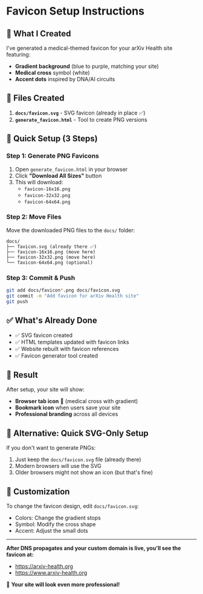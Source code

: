 # Favicon Setup Instructions

## 🎨 What I Created

I've generated a medical-themed favicon for your arXiv Health site featuring:
- **Gradient background** (blue to purple, matching your site)
- **Medical cross** symbol (white)
- **Accent dots** inspired by DNA/AI circuits

## 📁 Files Created

1. **`docs/favicon.svg`** - SVG favicon (already in place ✅)
2. **`generate_favicon.html`** - Tool to create PNG versions

## 🚀 Quick Setup (3 Steps)

### Step 1: Generate PNG Favicons

1. Open `generate_favicon.html` in your browser
2. Click **"Download All Sizes"** button
3. This will download:
   - `favicon-16x16.png`
   - `favicon-32x32.png`
   - `favicon-64x64.png`

### Step 2: Move Files

Move the downloaded PNG files to the `docs/` folder:
```
docs/
├── favicon.svg (already there ✅)
├── favicon-16x16.png (move here)
├── favicon-32x32.png (move here)
└── favicon-64x64.png (optional)
```

### Step 3: Commit & Push

```bash
git add docs/favicon*.png docs/favicon.svg
git commit -m "Add favicon for arXiv Health site"
git push
```

## ✅ What's Already Done

- ✅ SVG favicon created
- ✅ HTML templates updated with favicon links
- ✅ Website rebuilt with favicon references
- ✅ Favicon generator tool created

## 🎯 Result

After setup, your site will show:
- **Browser tab icon** 🏥 (medical cross with gradient)
- **Bookmark icon** when users save your site
- **Professional branding** across all devices

## 🔧 Alternative: Quick SVG-Only Setup

If you don't want to generate PNGs:
1. Just keep the `docs/favicon.svg` file (already there)
2. Modern browsers will use the SVG
3. Older browsers might not show an icon (but that's fine)

## 🎨 Customization

To change the favicon design, edit `docs/favicon.svg`:
- Colors: Change the gradient stops
- Symbol: Modify the cross shape
- Accent: Adjust the small dots

---

**After DNS propagates and your custom domain is live, you'll see the favicon at:**
- https://arxiv-health.org
- https://www.arxiv-health.org

🎉 **Your site will look even more professional!**

